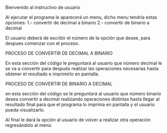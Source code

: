 Bienvenido al instructivo de usuario

Al ejecutar el programa le aparecerá un menu, dicho menu tendría estas opciones: 
1.- convertir de decimal a binario
2.- convertir de binario a decimal 

El usuario deberá de escribir el número de la opción que desee, para despues comenzar con el proceso. 

PROCESO DE CONVERTIR DE DECIMAL A BINARIO

En esta sección del código le preguntará al usuario que número decimal le se va a convertir para después realizar las operaciones necesarias hasta obtener el resultado e imprimirlo en pantalla. 

PROCESO DE CONVERTIR DE BINARIO A DECIMAL 

en esta sección del código se le preguntará al usuario que número binario desea convertir a decimal realizando operaciones distintas hasta llegar al resultado final para que el programa lo imprima en pantalla y el usuario pueda visualizarlo. 


Al final le dará la opción al usuario de volver a realizar otra operación regresándolo al menú. 
